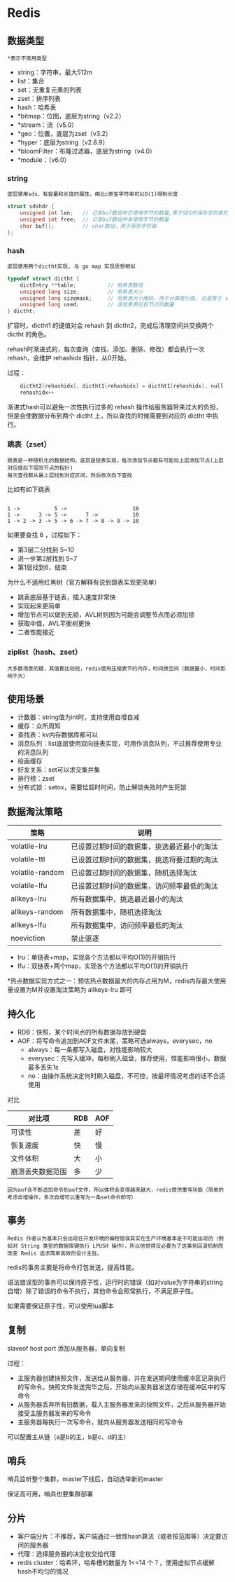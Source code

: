 # Redis

## 数据类型

    *表示不常用类型

- string：字符串，最大512m
- list：集合
- set：无重复元素的列表
- zset：排序列表
- hash：哈希表
- *bitmap：位图，底层为string（v2.2）
- *stream：流（v5.0）
- *geo：位置，底层为zset（v3.2）
- *hyper：底层为string（v2.8.9）
- *bloomFilter：布隆过滤器，底层为string（v4.0）
- *module：（v6.0）

### string

    底层使用sds，有容量和长度的属性，相比c原生字符串可以O(1)得到长度

```c
struct sdshdr {
    unsigned int len;   // 记录buf数组中已使用字节的数量,等于SDS所保存字符串的长度
    unsigned int free;  // 记录buf数组中未使用字节的数量
    char buf[];         // char数组，用于保存字符串
};
```

### hash

    底层使用两个dictht实现, 与 go map 实现思想相似

```c
typedef struct dictht {
    dictEntry **table;          // 哈希表数组
    unsigned long size;         // 哈希表大小
    unsigned long sizemask;     // 哈希表大小掩码，用于计算索引值, 总是等于 size - 1
    unsigned long used;         // 该哈希表已有节点的数量
} dictht;
```

扩容时，dictht1 的键值对会 rehash 到 dictht2，完成后清理空间并交换两个 dictht 的角色。

rehash时渐进式的，每次查询（查找、添加、删除、修改）都会执行一次rehash，会维护 rehashidx 指针，从0开始。

过程：

```go
    dictht2[rehashidx], dictht1[rehashidx] = dictht1[rehashidx], null
    rehashidx++
```

渐进式hash可以避免一次性执行过多的 rehash 操作给服务器带来过大的负担，但是会使数据分布到两个 dictht 上，所以查找的时候需要到对应的 dictht 中执行。

### 跳表（zset）

    跳表是一种随机化的数据结构，底层是链表实现，每次添加节点都有可能向上层添加节点(上层对应值后下层同节点的指针)
    每次查找都从最上层找到对应区间，然后依次向下查找

比如有如下跳表

```shell

1 ->           5 ->                     10
1 ->      3 -> 5 ->      7 ->           10
1 -> 2 -> 3 -> 5 -> 6 -> 7 -> 8 -> 9 -> 10 
```

如果要查找 6 ，过程如下：

- 第3层二分找到 5~10
- 进一步第2层找到 5~7
- 第1层找到6，结束

为什么不适用红黑树（官方解释有说到跳表实现更简单）

- 跳表底层基于链表，插入速度非常快
- 实现起来更简单
- 增加节点可以做到无锁，AVL树则因为可能会调整节点而必须加锁
- 获取中值，AVL平衡树更快
- 二者性能接近

### ziplist（hash、zset）

    大多数场景的键，其值都比较短，redis使用压缩表节约内存，时间换空间（数据量小，时间影响不大）

## 使用场景

- 计数器：string值为int时，支持使用自增自减
- 缓存：众所周知
- 查找表：kv内存数据库都可以
- 消息队列：list底层使用双向链表实现，可用作消息队列，不过推荐使用专业的消息队列
- 绘画缓存
- 好友关系：set可以求交集并集
- 排行榜：zset
- 分布式锁：setnx，需要给超时时间，防止解锁失败时产生死锁

## 数据淘汰策略

| 策略              | 说明                    |
|-----------------|-----------------------|
| volatile-lru    | 已设置过期时间的数据集，挑选最近最小的淘汰 |
| volatile-ttl    | 已设置过期时间的数据集，挑选将要过期的淘汰 |
| volatile-random | 已设置过期时间的数据集，随机选择淘汰    |
| volatile-lfu    | 已设置过期时间的数据集，访问频率最低的淘汰 |
| allkeys-lru     | 所有数据集中，挑选最近最小的淘汰      |
| allkeys-random  | 所有数据集中，随机选择淘汰         |
| allkeys-lfu     | 所有数据集中，访问频率最低的淘汰      |
| noeviction      | 禁止驱逐                  |

- lru：单链表+map，实现各个方法都以平均O(1)的开销执行
- lfu：双链表+两个map，实现各个方法都以平均O(1)的开销执行

*热点数据实现方式之一：预估热点数据最大的内存占用为M，redis内存最大使用量设置为M并设置淘汰策略为 allkeys-lru 即可

## 持久化

- RDB：快照，某个时间点的所有数据存放到硬盘
- AOF：将写命令追加到AOF文件末尾，策略可选always，everysec，no
    - always：每一条都写入磁盘，对性能影响较大
    - everysec：先写入缓冲，每秒刷入磁盘，推荐使用，性能影响很小，数据最多丢失1s
    - no：由操作系统决定何时刷入磁盘，不可控，按最坏情况考虑的话不合适使用

对比

| 对比项      | RDB | AOF |
|----------|-----|-----|
| 可读性      | 差   | 好   |
| 恢复速度     | 快   | 慢   |
| 文件体积     | 大   | 小   |
| 崩溃丢失数据范围 | 多   | 少   |

    因为aof会不断追加命令到aof文件，所以体积会变得越来越大，redis提供重写功能（简单的考虑自增操作，多次自增可以重写为一条set命令即可）

## 事务

    Redis 作者认为基本只会出现在开发环境的编程错误其实在生产环境基本是不可能出现的（例如对 String 类型的数据库键执行 LPUSH 操作），所以他觉得没必要为了这事务回滚机制而改变 Redis 追求简单高效的设计主旨。

redis的事务主要是将命令打包发送，提高性能。

语法错误型的事务可以保持原子性，运行时的错误（如对value为字符串的string自增）除了错误的命令不执行，其他命令会照常执行，不满足原子性。

如果需要保证原子性，可以使用lua脚本

## 复制

slaveof host port 添加从服务器，单向复制

过程：

- 主服务器创建快照文件，发送给从服务器，并在发送期间使用缓冲区记录执行的写命令。快照文件发送完毕之后，开始向从服务器发送存储在缓冲区中的写命令
- 从服务器丢弃所有旧数据，载入主服务器发来的快照文件，之后从服务器开始接受主服务器发来的写命令
- 主服务器每执行一次写命令，就向从服务器发送相同的写命令

可以配置主从链（a是b的主，b是c、d的主）

## 哨兵

哨兵监听整个集群，master下线后，自动选举新的master

保证高可用，哨兵也要集群部署

## 分片

- 客户端分片：不推荐，客户端通过一致性hash算法（或者按范围等）决定要访问的服务器
- 代理：选择服务器的决定权交给代理
- redis cluster：哈希环，哈希槽的数量为 1<<14 个？，使用虚拟节点缓解hash不均匀的情况